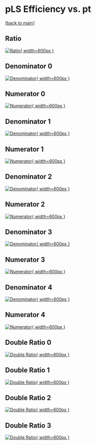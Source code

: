 # pLS Efficiency vs. pt

[[back to main](./)]



## Ratio

[![Ratio](../mtv/var/pLS_vtr_11_1_eff_pt.png){ width=600px }](../mtv/var/pLS_vtr_11_1_eff_pt.pdf)

## Denominator 0

[![Denominator](../mtv/den/pLS_vtr_11_1_eff_pt_den0.png){ width=600px }](../mtv/den/pLS_vtr_11_1_eff_pt_den0.pdf)

## Numerator 0

[![Numerator](../mtv/num/pLS_vtr_11_1_eff_pt_num0.png){ width=600px }](../mtv/num/pLS_vtr_11_1_eff_pt_num0.pdf)

## Denominator 1

[![Denominator](../mtv/den/pLS_vtr_11_1_eff_pt_den1.png){ width=600px }](../mtv/den/pLS_vtr_11_1_eff_pt_den1.pdf)

## Numerator 1

[![Numerator](../mtv/num/pLS_vtr_11_1_eff_pt_num1.png){ width=600px }](../mtv/num/pLS_vtr_11_1_eff_pt_num1.pdf)

## Denominator 2

[![Denominator](../mtv/den/pLS_vtr_11_1_eff_pt_den2.png){ width=600px }](../mtv/den/pLS_vtr_11_1_eff_pt_den2.pdf)

## Numerator 2

[![Numerator](../mtv/num/pLS_vtr_11_1_eff_pt_num2.png){ width=600px }](../mtv/num/pLS_vtr_11_1_eff_pt_num2.pdf)

## Denominator 3

[![Denominator](../mtv/den/pLS_vtr_11_1_eff_pt_den3.png){ width=600px }](../mtv/den/pLS_vtr_11_1_eff_pt_den3.pdf)

## Numerator 3

[![Numerator](../mtv/num/pLS_vtr_11_1_eff_pt_num3.png){ width=600px }](../mtv/num/pLS_vtr_11_1_eff_pt_num3.pdf)

## Denominator 4

[![Denominator](../mtv/den/pLS_vtr_11_1_eff_pt_den4.png){ width=600px }](../mtv/den/pLS_vtr_11_1_eff_pt_den4.pdf)

## Numerator 4

[![Numerator](../mtv/num/pLS_vtr_11_1_eff_pt_num4.png){ width=600px }](../mtv/num/pLS_vtr_11_1_eff_pt_num4.pdf)

## Double Ratio 0

[![Double Ratio](../mtv/ratio/pLS_vtr_11_1_eff_pt_ratio0.png){ width=600px }](../mtv/ratio/pLS_vtr_11_1_eff_pt_ratio0.pdf)

## Double Ratio 1

[![Double Ratio](../mtv/ratio/pLS_vtr_11_1_eff_pt_ratio1.png){ width=600px }](../mtv/ratio/pLS_vtr_11_1_eff_pt_ratio1.pdf)

## Double Ratio 2

[![Double Ratio](../mtv/ratio/pLS_vtr_11_1_eff_pt_ratio2.png){ width=600px }](../mtv/ratio/pLS_vtr_11_1_eff_pt_ratio2.pdf)

## Double Ratio 3

[![Double Ratio](../mtv/ratio/pLS_vtr_11_1_eff_pt_ratio3.png){ width=600px }](../mtv/ratio/pLS_vtr_11_1_eff_pt_ratio3.pdf)

